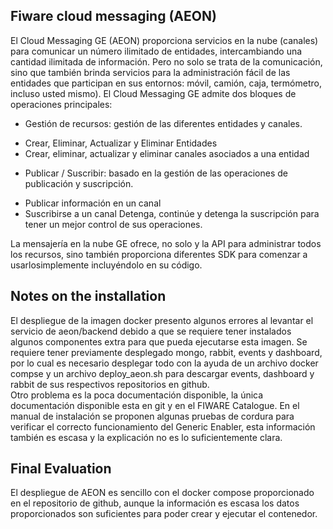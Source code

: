 ## Fiware cloud messaging (AEON)
El Cloud Messaging GE (AEON) proporciona servicios en la nube (canales) para comunicar un número ilimitado de entidades, intercambiando una cantidad ilimitada de información. Pero no solo se trata de la comunicación, sino que también brinda servicios para la administración fácil de las entidades que participan en sus entornos: móvil, camión, caja, termómetro, incluso usted mismo).
El Cloud Messaging GE admite dos bloques de operaciones principales:
-	Gestión de recursos: gestión de las diferentes entidades y canales.
+	Crear, Eliminar, Actualizar y Eliminar Entidades
+	Crear, eliminar, actualizar y eliminar canales asociados a una entidad
-	Publicar / Suscribir: basado en la gestión de las operaciones de publicación y suscripción.
+	Publicar información en un canal
+ Suscribirse a un canal Detenga, continúe y detenga la suscripción para tener un mejor control de sus operaciones.

La mensajería en la nube GE ofrece, no solo y la API para administrar todos los recursos, sino también proporciona diferentes SDK para comenzar a usarlosimplemente incluyéndolo en su código.

## Notes on the installation
El despliegue de la imagen docker presento algunos errores al levantar el servicio de aeon/backend  debido a que se requiere tener instalados algunos componentes extra para que pueda ejecutarse esta imagen.
Se requiere tener previamente desplegado mongo, rabbit, events y dashboard, por lo cual es necesario desplegar todo con la ayuda de un archivo docker compse y un archivo deploy_aeon.sh para descargar events, dashboard y rabbit de sus respectivos repositorios en github.  
Otro problema es la poca documentación disponible, la única documentación disponible esta en git y en el FIWARE Catalogue.
En el manual de instalación se proponen algunas pruebas de cordura para verificar el correcto funcionamiento del Generic Enabler, esta información también es escasa y la explicación no es lo suficientemente clara.

## Final Evaluation
El despliegue de AEON es sencillo con el docker compose proporcionado en el repositorio de github, aunque la información es escasa los datos proporcionados son suficientes para poder crear y ejecutar el contenedor. 

